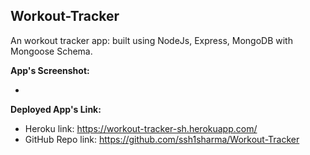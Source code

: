 ## Workout-Tracker

An workout tracker app: built using NodeJs, Express, MongoDB with Mongoose Schema.

**App's Screenshot:**

- 

**Deployed App's Link:**

- Heroku link: https://workout-tracker-sh.herokuapp.com/
- GitHub Repo link: https://github.com/ssh1sharma/Workout-Tracker

